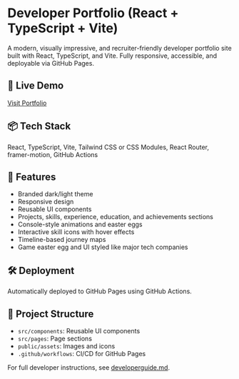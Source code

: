 # Developer Portfolio (React + TypeScript + Vite)



A modern, visually impressive, and recruiter-friendly developer portfolio site built with React, TypeScript, and Vite. Fully responsive, accessible, and deployable via GitHub Pages.



## 🚀 Live Demo



[Visit Portfolio](https://nikhilyeli-hcl.github.io/npro/)



## 📦 Tech Stack



React, TypeScript, Vite, Tailwind CSS or CSS Modules, React Router, framer-motion, GitHub Actions



## 🧰 Features



- Branded dark/light theme
- Responsive design
- Reusable UI components
- Projects, skills, experience, education, and achievements sections
- Console-style animations and easter eggs
- Interactive skill icons with hover effects
- Timeline-based journey maps
- Game easter egg and UI styled like major tech companies



## 🛠 Deployment



Automatically deployed to GitHub Pages using GitHub Actions.



## 📂 Project Structure



- `src/components`: Reusable UI components
- `src/pages`: Page sections
- `public/assets`: Images and icons
- `.github/workflows`: CI/CD for GitHub Pages



For full developer instructions, see [developerguide.md](developerguide.md).
